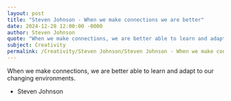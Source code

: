 ```yaml
---
layout: post
title: "Steven Johnson - When we make connections we are better"
date: 2024-12-28 12:00:00 -0000
author: Steven Johnson
quote: "When we make connections, we are better able to learn and adapt to our changing environments."
subject: Creativity
permalink: /Creativity/Steven Johnson/Steven Johnson - When we make connections we are better
---
```


When we make connections, we are better able to learn and adapt to our changing environments.

- Steven Johnson
